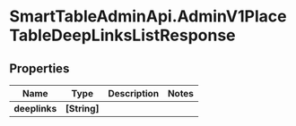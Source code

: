 # SmartTableAdminApi.AdminV1PlaceTableDeepLinksListResponse

## Properties

Name | Type | Description | Notes
------------ | ------------- | ------------- | -------------
**deeplinks** | **[String]** |  | 


